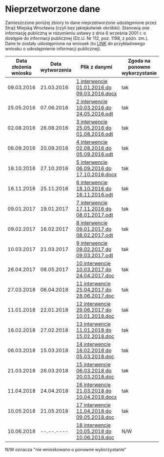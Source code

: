 # Nieprzetworzone dane

Zamieszczone poniżej zbiory to dane nieprzetworzone udostępnione przez Straż Miejską Wrocławia (czyli bez jakiejkolwiek obróbki). Stanowią one informację publiczną w rozumieniu ustawy z dnia 6 września 2001 r. o dostępie do informacji publicznej (Dz.U. Nr 112, poz. 1198, z późn. zm.). Dane te zostały udostępnione na wniosek (tu [LINK](wniosek_zgloszenia.txt) do przykładowego wniosku o udostępnienie informacji publicznej).

|Data złożenia wniosku|Data wytworzenia|Plik z danymi  |Zgoda na ponowne wykorzystanie  |
| -------------- | -------------- | ------------- | ------------- |
|09.03.2016|21.03.2016|[1 interwencje 01.01.2016 do 09.03.2016.docx](/rawData/1%20interwencje%2001.01.2016%20do%2009.03.2016.docx "KA.0214.8.2016.SC")| tak |
|25.05.2016|07.06.2016|[2 interwencje 10.03.2016 do 24.05.2016.odt](/rawData/2%20interwencje%2010.03.2016%20do%2024.05.2016.odt "KA.0214.16.2016.SC")| tak |
|02.08.2016|26.08.2016|[3 interwencje 25.05.2016 do 01.08.2016.odt](/rawData/2%20interwencje%2010.03.2016%20do%2024.05.2016.odt "KA.014.19.2016.SC")| tak |
|06.09.2016|20.09.2016|[4 interwencje 02.08.2016 do 05.09.2016.odt](/rawData/4%20interwencje%2002.08.2016%20do%2005.09.2016.odt "KA.0214.21.2016.SC")| tak |
|18.10.2016|27.10.2016|[5 interwencje 06.09.2016 do 17.10.2016.docx](/rawData/5%20interwencje%2006.09.2016%20do%2017.10.2016.docx "KA.0214.24.2016.SC")| tak |
|16.11.2016|25.11.2016|[6 interwencje 18.10.2016 do 16.11.2016.odt](/rawData/6%20interwencje%2018.10.2016%20do%2016.11.2016.odt "KA.0214.27.2016.SC")| tak |
|09.01.2017|19.01.2017|[7 interwencje 17.11.2016 do 08.01.2017.odt](/rawData/7%20interwencje%2017.11.2016%20do%2008.01.2017.odt "KA.0214.2.2017.SC")| tak |
|09.02.2017|16.02.2017|[8 interwencje 09.01.2017 do 08.02.2017.odt](/rawData/8%20interwencje%2009.01.2017%20do%2008.02.2017.odt "KA.0214.6.2017.SC")| tak |
|10.03.2017|21.03.2017|[9 interwencje 09.02.2017 do 09.03.2017.odt](/rawData/9%20interwencje%2009.02.2017%20do%2009.03.2017.odt "KA.0214.9.2017.SC")| tak |
|26.04.2017|08.05.2017|[10 interwencje 10.03.2017 do 24.04.2017.doc](/rawData/10%20interwencje%2010.03.2017%20do%2024.04.2017.doc "KA.0214.2017.SC")| tak |
|27.03.2018|06.04.2018|[11 interwencje 25.04.2017 do 28.06.2017.doc](/rawData/11%20interwencje%2025.04.2017%20do%2028.06.2017.doc "KI.0214.16.2018.SC")| tak |
|11.01.2018|22.01.2018|[12 interwencje 29.06.2017 do 10.01.2018.doc](/rawData/12%20interwencje%2029.06.2017%20do%2010.01.2018.doc "KI.0214.1.2018.SC")| tak |
|16.02.2018|27.02.2018|[13 interwencje 11.01.2018 do 15.02.2018.doc](/rawData/13%20interwencje%2011.01.2018%20do%2015.02.2018.doc "KI.0214.4.2018.SC")| tak |
|06.03.2018|15.03.2018|[14 interwencje 16.02.2018 do 05.03.2018.doc](/rawData/14%20interwencje%2016.02.2018%20do%2005.03.2018.doc "KI.0214.6.2018.SC")| tak |
|21.03.2018|26.03.2018|[15 interwencje 06.03.2018 do 20.03.2018.doc](/rawData/14%20interwencje%2016.02.2018%20do%2005.03.2018.doc "KI.0214.12.2018.SC")| tak |
|11.04.2018|24.04.2018|[16 interwencje 21.03.2018 do 10.04.2018.docx](/rawData/16%20interwencje%2021.03.2018%20do%2010.04.2018.docx "KI.0214.19.2018.SC")| tak |
|10.05.2018|21.05.2018|[17 interwencje 11.04.2018 do 09.05.2018.doc](/rawData/17%20interwencje%2011.04.2018%20do%2009.05.2018.doc "KI.0214.25.2018.SC")| tak |
|10.06.2018|--.--.----|[18 interwencje 10.05.2018 do 10.06.2018.doc](? "------------------")| N/W |

N/W oznacza "nie wnioskowano o ponowne wykorzystanie"
